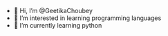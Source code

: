 - 👋 Hi, I’m @GeetikaChoubey
- 👀 I’m interested in learning programming languages
- 🌱 I’m currently learning python

<!---
GeetikaChoubey/GeetikaChoubey is a ✨ special ✨ repository because its `README.md` (this file) appears on your GitHub profile.
You can click the Preview link to take a look at your changes.
--->
